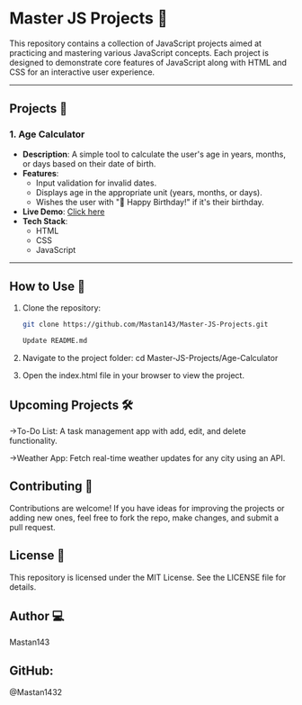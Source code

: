 # Master JS Projects 🎯

This repository contains a collection of JavaScript projects aimed at practicing and mastering various JavaScript concepts. Each project is designed to demonstrate core features of JavaScript along with HTML and CSS for an interactive user experience.

---

## Projects 📂

### 1. **Age Calculator**
   - **Description**: A simple tool to calculate the user's age in years, months, or days based on their date of birth.
   - **Features**:
     - Input validation for invalid dates.
     - Displays age in the appropriate unit (years, months, or days).
     - Wishes the user with "🎉 Happy Birthday!" if it's their birthday.
   - **Live Demo**: [Click here](https://<your-username>.github.io/Master-JS-Projects/Age-Calculator/)
   - **Tech Stack**: 
     - HTML
     - CSS
     - JavaScript

---

## How to Use 🚀

1. Clone the repository:
   ```bash
   git clone https://github.com/Mastan143/Master-JS-Projects.git

   Update README.md
2. Navigate to the project folder:
 cd Master-JS-Projects/Age-Calculator

3. Open the index.html file in your browser to view the project.


## Upcoming Projects 🛠️

 ->To-Do List: A task management app with add, edit, and delete functionality.
 
 ->Weather App: Fetch real-time weather updates for any city using an API.

## Contributing 🤝 

Contributions are welcome! If you have ideas for improving the projects or adding new ones, feel free to fork the repo, make changes, and submit a pull request.

## License 📄
This repository is licensed under the MIT License. See the LICENSE file for details.

## Author 💻
Mastan143

## GitHub: 
@Mastan1432
